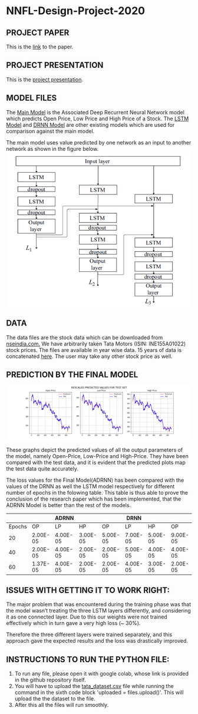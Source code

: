 # NNFL-Design-Project-2020


## PROJECT PAPER
This is the [link](https://link.springer.com/article/10.1007/s13042-019-01041-1) to the paper.

## PROJECT PRESENTATION
This is the [project presentation](https://github.com/niravbhandari2000/NNFL-Design-Project-2020/blob/master/NNFL%20Project%20Presentation.pdf).

## MODEL FILES
The [Main Model](https://github.com/niravbhandari2000/NNFL-Design-Project-2020/blob/master/ADRNN_Model_Final.ipynb)
is the Associated Deep Recurrent Neural Network model which predicts Open Price, Low Price and High Price of a Stock.
The [LSTM Model](https://github.com/niravbhandari2000/NNFL-Design-Project-2020/blob/master/LSTM_model_for_comparision.ipynb)
and 
[DRNN Model](https://github.com/niravbhandari2000/NNFL-Design-Project-2020/blob/master/DRNN_model_for_comparision.ipynb)
are other existing models which are used for comparison against the main model.

The main model uses value predicted by one network as an input to another network as shown in the figure below.
![IMAGE](https://github.com/niravbhandari2000/NNFL-Design-Project-2020/blob/master/Model%20Architecture.png)


## DATA
The data files are the stock data which can be downloaded from [nseindia.com.](https://www1.nseindia.com/products/content/equities/equities/eq_security.htm)
We have arbitrarily taken Tata Motors (ISIN: INE155A01022) stock prices. The files are available in year wise data. 15 years of data is concatenated [here](https://github.com/niravbhandari2000/NNFL-Design-Project-2020/blob/master/tata_dataset.csv). The user may take any other stock price as well.

## PREDICTION BY THE FINAL MODEL

![Prediction by the final model](4fde2e14-dd6a-4cbc-a3b2-55e1f075c2a5.png)

These graphs depict the predicted values of all the output parameters of the model, namely Open-Price, Low-Price and High-Price. They have been compared with the test data, and it is evident that the predicted plots map the test data quite accurately. 

The loss values for the Final Model(ADRNN) has been compared with the values of the DRNN as well the LSTM model respectively for different number of epochs in the folowing table. This table is thus able to prove the conclusion of the research paper which has been implemented, that the ADRNN Model is better than the rest of the models.

|        |	         |   ADRNN   |           |	         |   DRNN    |           |	         |  LSTM     |           |
| ------ | --------- | --------- | --------- | --------- | --------- | --------- | --------- | --------- | --------- |
| Epochs |	OP       |	LP       |	HP       |	OP       |	LP       |	HP       |	OP       |	LP       |	HP       |
| 20     |	2.00E-05 |	4.00E-05 |	3.00E-05 |	5.00E-05 |	7.00E-05 |	5.00E-05 |	9.00E-05 |	1.50E-04 |	8.00E-05 |
| 40     |	2.00E-05 |	4.00E-05 |	2.00E-05 |	2.00E-05 |	5.00E-05 |	4.00E-05 |	4.00E-05 |	7.00E-05 |	4.00E-05 |
| 60     |	1.37E-05 |	4.00E-05 |	2.00E-05 |	2.00E-05 |	4.00E-05 |	3.00E-05 |	2.00E-05 |	5.00E-05 |	3.00E-05 |

## ISSUES WITH GETTING IT TO WORK RIGHT:

The major problem that was encountered during the training phase was that the model wasn’t treating the three LSTM layers differently, and considering it as one connected layer. Due to this our weights were not trained effectively which in turn gave a very high loss (~ 30%). 

Therefore the three different layers were trained separately, and this approach gave the expected results and the loss was drastically improved.

## INSTRUCTIONS TO RUN THE PYTHON FILE:
1) To run any file, please open it with google colab, whose link is provided in the github repository itself. 
2) You will have to upload the
[tata_dataset.csv](https://github.com/niravbhandari2000/NNFL-Design-Project-2020/blob/master/tata_dataset.csv)
file while running the command in the sixth code block 'uploaded = files.upload()'. This will upload the 
   the dataset to the file.
3) After this all the files will run smoothly.


